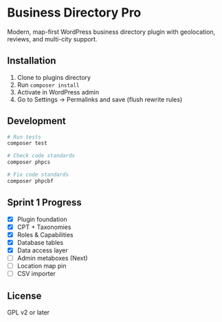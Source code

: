# Business Directory Pro

Modern, map-first WordPress business directory plugin with geolocation, reviews, and multi-city support.

## Installation

1. Clone to plugins directory
2. Run `composer install`
3. Activate in WordPress admin
4. Go to Settings → Permalinks and save (flush rewrite rules)

## Development

```bash
# Run tests
composer test

# Check code standards
composer phpcs

# Fix code standards
composer phpcbf
```

## Sprint 1 Progress

- [x] Plugin foundation
- [x] CPT + Taxonomies
- [x] Roles & Capabilities
- [x] Database tables
- [x] Data access layer
- [ ] Admin metaboxes (Next)
- [ ] Location map pin
- [ ] CSV importer

## License

GPL v2 or later
